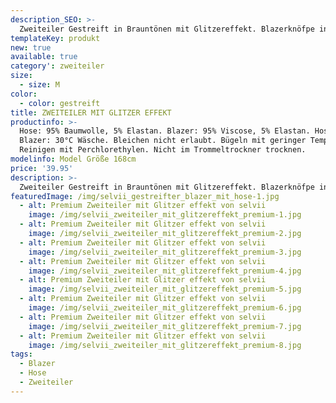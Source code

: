 ```yaml
---
description_SEO: >-
  Zweiteiler Gestreift in Brauntönen mit Glitzereffekt. Blazerknöfpe in gleicher Farbe. Klassicher Kragen. Hose mit elastischem Bund und keinen Taschen
templateKey: produkt
new: true
available: true
category': zweiteiler
size:
  - size: M
color:
  - color: gestreift
title: ZWEITEILER MIT GLITZER EFFEKT
productinfo: >-
  Hose: 95% Baumwolle, 5% Elastan. Blazer: 95% Viscose, 5% Elastan. Hose &
  Blazer: 30°C Wäsche. Bleichen nicht erlaubt. Bügeln mit geringer Temperatur.
  Reinigen mit Perchlorethylen. Nicht im Trommeltrockner trocknen.
modelinfo: Model Größe 168cm
price: '39.95'
description: >-
  Zweiteiler Gestreift in Brauntönen mit Glitzereffekt. Blazerknöfpe in gleicher Farbe. Klassicher Kragen. Hose mit elastischem Bund und keinen Taschen
featuredImage: /img/selvii_gestreifter_blazer_mit_hose-1.jpg
  - alt: Premium Zweiteiler mit Glitzer effekt von selvii
    image: /img/selvii_zweiteiler_mit_glitzereffekt_premium-1.jpg
  - alt: Premium Zweiteiler mit Glitzer effekt von selvii
    image: /img/selvii_zweiteiler_mit_glitzereffekt_premium-2.jpg
  - alt: Premium Zweiteiler mit Glitzer effekt von selvii
    image: /img/selvii_zweiteiler_mit_glitzereffekt_premium-3.jpg
  - alt: Premium Zweiteiler mit Glitzer effekt von selvii
    image: /img/selvii_zweiteiler_mit_glitzereffekt_premium-4.jpg
  - alt: Premium Zweiteiler mit Glitzer effekt von selvii
    image: /img/selvii_zweiteiler_mit_glitzereffekt_premium-5.jpg
  - alt: Premium Zweiteiler mit Glitzer effekt von selvii
    image: /img/selvii_zweiteiler_mit_glitzereffekt_premium-6.jpg
  - alt: Premium Zweiteiler mit Glitzer effekt von selvii
    image: /img/selvii_zweiteiler_mit_glitzereffekt_premium-7.jpg
  - alt: Premium Zweiteiler mit Glitzer effekt von selvii
    image: /img/selvii_zweiteiler_mit_glitzereffekt_premium-8.jpg
tags:
  - Blazer
  - Hose
  - Zweiteiler
---
```


